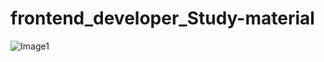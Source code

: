 # frontend_developer_Study-material

![Image1](https://user-images.githubusercontent.com/69413168/207069401-5db17b72-2b18-43fc-a326-22f25cf65b63.jpg)
